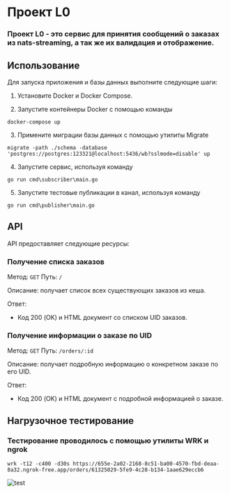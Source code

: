 # Проект L0
### Проект L0 - это сервис для принятия сообщений о заказах из nats-streaming, а так же их валидация и отображение.
## Использование
Для запуска приложения и базы данных выполните следующие шаги:

1. Установите Docker и Docker Compose.

2. Запустите контейнеры Docker с помощью команды
```
docker-compose up
```
3. Примените миграции базы данных с помощью утилиты Migrate
```
migrate -path ./schema -database 'postgres://postgres:123321@localhost:5436/wb?sslmode=disable' up
```
4. Запустите сервис, используя команду
```
go run cmd\subscriber\main.go
```
5. Запустите тестовые публикации в канал, используя команду
```
go run cmd\publisher\main.go
```

## API

API предоставляет следующие ресурсы:

### Получение списка заказов

Метод: `GET`
Путь: `/`

Описание: получает список всех существующих заказов из кеша.

Ответ:

- Код 200 (OK) и HTML документ со списком UID заказов.

### Получение информации о заказе по UID

Метод: `GET`
Путь: `/orders/:id`

Описание: получает подробную информацию о конкретном заказе по его UID.

Ответ:

- Код 200 (OK) и HTML документ с подробной информацией о заказе.

## Нагрузочное тестирование

### Тестирование проводилось с помощью утилиты WRK и ngrok
```
wrk -t12 -c400 -d30s https://655e-2a02-2168-8c51-ba00-4570-fbd-deaa-8a32.ngrok-free.app/orders/61325029-5fe9-4c28-b134-1aae629eccb6
```
![test](https://i.ibb.co/YPhKG6h/Screenshot-2.png)
